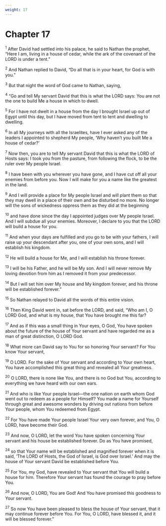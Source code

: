 ```yaml
---
weight: 17
---
```


# Chapter 17

<sup>1</sup> After David had settled into his palace, he said to Nathan the prophet, “Here I am, living in a house of cedar, while the ark of the covenant of the LORD is under a tent.” 

<sup>2</sup> And Nathan replied to David, “Do all that is in your heart, for God is with you.” 

<sup>3</sup> But that night the word of God came to Nathan, saying, 

<sup>4</sup> “Go and tell My servant David that this is what the LORD says: You are not the one to build Me a house in which to dwell. 

<sup>5</sup> For I have not dwelt in a house from the day I brought Israel up out of Egypt until this day, but I have moved from tent to tent and dwelling to dwelling. 

<sup>6</sup> In all My journeys with all the Israelites, have I ever asked any of the leaders I appointed to shepherd My people, ‘Why haven’t you built Me a house of cedar?’ 

<sup>7</sup> Now then, you are to tell My servant David that this is what the LORD of Hosts says: I took you from the pasture, from following the flock, to be the ruler over My people Israel. 

<sup>8</sup> I have been with you wherever you have gone, and I have cut off all your enemies from before you. Now I will make for you a name like the greatest in the land. 

<sup>9</sup> And I will provide a place for My people Israel and will plant them so that they may dwell in a place of their own and be disturbed no more. No longer will the sons of wickedness oppress them as they did at the beginning 

<sup>10</sup> and have done since the day I appointed judges over My people Israel. And I will subdue all your enemies. Moreover, I declare to you that the LORD will build a house for you. 

<sup>11</sup> And when your days are fulfilled and you go to be with your fathers, I will raise up your descendant after you, one of your own sons, and I will establish his kingdom. 

<sup>12</sup> He will build a house for Me, and I will establish his throne forever. 

<sup>13</sup> I will be his Father, and he will be My son. And I will never remove My loving devotion from him as I removed it from your predecessor. 

<sup>14</sup> But I will set him over My house and My kingdom forever, and his throne will be established forever.” 

<sup>15</sup> So Nathan relayed to David all the words of this entire vision. 

<sup>16</sup> Then King David went in, sat before the LORD, and said, “Who am I, O LORD God, and what is my house, that You have brought me this far? 

<sup>17</sup> And as if this was a small thing in Your eyes, O God, You have spoken about the future of the house of Your servant and have regarded me as a man of great distinction, O LORD God. 

<sup>18</sup> What more can David say to You for so honoring Your servant? For You know Your servant, 

<sup>19</sup> O LORD. For the sake of Your servant and according to Your own heart, You have accomplished this great thing and revealed all Your greatness. 

<sup>20</sup> O LORD, there is none like You, and there is no God but You, according to everything we have heard with our own ears. 

<sup>21</sup> And who is like Your people Israel—the one nation on earth whom God went out to redeem as a people for Himself? You made a name for Yourself through great and awesome wonders by driving out nations from before Your people, whom You redeemed from Egypt. 

<sup>22</sup> For You have made Your people Israel Your very own forever, and You, O LORD, have become their God. 

<sup>23</sup> And now, O LORD, let the word You have spoken concerning Your servant and his house be established forever. Do as You have promised, 

<sup>24</sup> so that Your name will be established and magnified forever when it is said, ‘The LORD of Hosts, the God of Israel, is God over Israel.’ And may the house of Your servant David be established before You. 

<sup>25</sup> For You, my God, have revealed to Your servant that You will build a house for him. Therefore Your servant has found the courage to pray before You. 

<sup>26</sup> And now, O LORD, You are God! And You have promised this goodness to Your servant. 

<sup>27</sup> So now You have been pleased to bless the house of Your servant, that it may continue forever before You. For You, O LORD, have blessed it, and it will be blessed forever.” 


